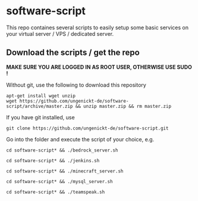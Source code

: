 # software-script

This repo containes several scripts to easily setup some basic services on your virtual server / VPS / dedicated server.

## Download the scripts / get the repo

**MAKE SURE YOU ARE LOGGED IN AS ROOT USER, OTHERWISE USE SUDO !**

Without git, use the following to download this repository 

    apt-get install wget unzip
    wget https://github.com/ungenickt-de/software-script/archive/master.zip && unzip master.zip && rm master.zip

If you have git installed, use 

    git clone https://github.com/ungenickt-de/software-script.git


Go into the folder and execute the script of your choice, e.g.

    cd software-script* && ./bedrock_server.sh

    cd software-script* && ./jenkins.sh

    cd software-script* && ./minecraft_server.sh

    cd software-script* && ./mysql_server.sh

    cd software-script* && ./teamspeak.sh
